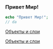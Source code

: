 ### Привет Мир!

```php
echo "Привет Мир!";
// da
```

<a href="#theme-1-sub-list-2-2.2">Объекты и слои</a> 

<a href="https://github.com/Maks1mio/osb-laboratory/blob/main/RU/Laboratory/1.%20%D0%A0%D0%B0%D1%81%D0%BA%D0%B0%D0%B4%D1%80%D0%BE%D0%B2%D0%BA%D0%B0/2.%20%D0%A0%D0%B0%D1%81%D0%BA%D0%B0%D0%B4%D1%80%D0%BE%D0%B2%D0%BA%D0%B0%20%D0%B8%20%D0%A1%D0%BA%D1%80%D0%B8%D0%BF%D1%82%D1%8B/2.2%20%D0%9E%D0%B1%D1%8A%D0%B5%D0%BA%D1%82%D1%8B%20%D0%B8%20%D1%81%D0%BB%D0%BE%D0%B8.md">Объекты и слои</a> 
